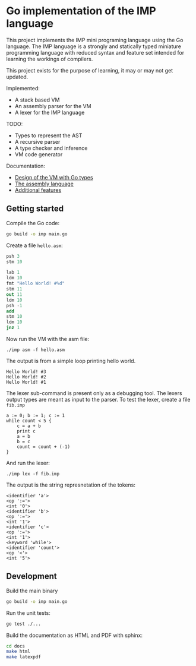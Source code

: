 # Go implementation of the IMP language

This project implements the IMP mini programing language using the Go language.
The IMP language is a strongly and statically typed miniature programming language 
with reduced syntax and feature set intended for learning the workings of compilers. 

This project exists for the purpose of learning, it may or may not get updated. 

Implemented:

- A stack based VM
- An assembly parser for the VM
- A lexer for the IMP language

TODO:

- Types to represent the AST
- A recursive parser
- A type checker and inference
- VM code generator

Documentation:

- [Design of the VM with Go types](./docs/vm.md)
- [The assembly language](./docs/asm.md)
- [Additional features](./docs/features.md)

## Getting started

Compile the Go code:

```sh
go build -o imp main.go
```

Create a file `hello.asm`:

```nasm
psh 3
stm 10

lab 1
ldm 10
fmt "Hello World! #%d"
stm 11
out 11
ldm 10
psh -1
add
stm 10
ldm 10
jnz 1
```

Now run the VM with the asm file:

```
./imp asm -f hello.asm
```

The output is from a simple loop printing hello world.

```
Hello World! #3
Hello World! #2
Hello World! #1
```

The lexer sub-command is present only as a debugging tool. The lexers output types 
are meant as input to the parser. To test the lexer, create a file `fib.imp`

```
a := 0; b := 1; c := 1
while count < 5 {
    c = a + b
    print c
    a = b
    b = c
    count = count + (-1)
}
```

And run the lexer:

```
./imp lex -f fib.imp
```

The output is the string represnetation of the tokens:

```
<identifier 'a'>
<op ':='>
<int '0'>
<identifier 'b'>
<op ':='>
<int '1'>
<identifier 'c'>
<op ':='>
<int '1'>
<keyword 'while'>
<identifier 'count'>
<op '<'>
<int '5'>
```

## Development

Build the main binary

```sh
go build -o imp main.go
```

Run the unit tests:

```sh
go test ./...
```

Build the documentation as HTML and PDF with sphinx:

```sh
cd docs
make html
make latexpdf
```
